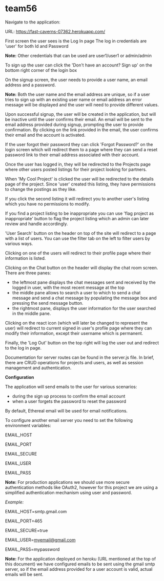# team56

Navigate to the application:

URL: https://fast-caverns-07362.herokuapp.com/

First screen the user sees is the Log In page
The log in credentials are 'user' for both Id and Password

**Note:**
Other credentials that can be used are user1/user1 or admin/admin

To sign up the user can click the 'Don't have an account? Sign up' on the bottom right corner of the login box

On the signup screen, the user needs to provide a user name, an email address and a password.

**Note:**
Both the user name and the email address are unique, so if a user tries to sign up with an existing user name or email address an error message will be displayed and the user will need to provide different values.

Upon successful signup, the user will be created in the application, but will be inactive until the user confirms their email. An email will be sent to the email address provided during signup, prompting the user to provide confirmation. By clicking on the link provided in the email, the user confirms their email and the account is activated.

If the user forgot their password they can click 'Forgot Password?' on the login screen which will redirect them to a page where they can send a reset password link to their email address associated with their account.

Once the user has logged in, they will be redirected to the Projects page where other users posted listings for their project looking for partners.

When 'My Cool Project' is clicked the user will be redirected to the details page of the project. Since 'user' created this listing, they have permissions to change the postings as they like.

If you click the second listing it will redirect you to another user's listing which you have no permissions to modify.

If you find a project listing to be inappropriate you can use 'flag project as inappropriate' button to flag the project listing which an admin can later review and handle accordingly.

'User Search' button on the header on top of the site will redirect to a page with a list of users. You can use the filter tab on the left to filter users by various ways.

Clicking on one of the users will redirect to their profile page where their information is listed.

Clicking on the Chat button on the header will display the chat room screen. There are three panes:

* the leftmost pane displays the chat messages sent and received by the logged in user, with the most recent message at the top
* the middle pane allows to search a user to which to send a chat message and send a chat message by populating the message box and pressing the send message button.
* the rightmost pane, displays the user information for the user searched in the middle pane.

Clicking on the react icon (which will later be changed to represent the user) will redirect to current signed in user's profile page where they can modify their information, except their username which is permanent.

Finally, the 'Log Out' button on the top right will log the user out and redirect to the log in page.

Documentation for server routes can be found in the server.js file.
In brief, there are CRUD operations for projects and users, as well as session management and authentication.

**Configuration**

The application will send emails to the user for various scenarios:
* during the sign up process to confirm the email account
* when a user forgets the password to reset the password

By default, Ethereal email will be used for email notifications.

To configure another email server you need to set the following environment variables:

EMAIL_HOST

EMAIL_PORT

EMAIL_SECURE

EMAIL_USER

EMAIL_PASS

**Note:**
For production applications we should use more secure authentication methods like OAuth2, however for this project we are using a simplified authentication mechanism using user and password.

*Example:*

EMAIL_HOST=smtp.gmail.com

EMAIL_PORT=465

EMAIL_SECURE=true

EMAIL_USER=myemail@gmail.com

EMAIL_PASS=mypassword

**Note:**
For the application deployed on heroku (URL mentioned at the top of this document) we have configured emails to be sent using the gmail smtp server, so if the email address provided for a user account is valid, actual emails will be sent.

